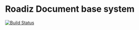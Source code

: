 # Roadiz Document base system

[![Build Status](https://travis-ci.org/roadiz/documents.svg?branch=master)](https://travis-ci.org/roadiz/documents)